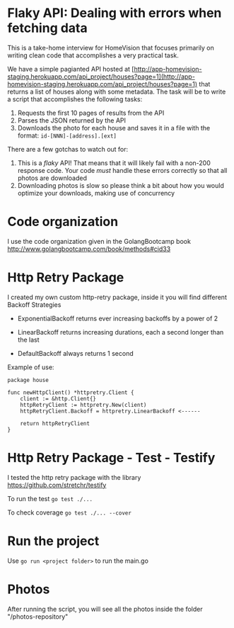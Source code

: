 # Flaky API: Dealing with errors when fetching data

This is a take-home interview for HomeVision that focuses primarily on writing clean code that accomplishes a very practical task.

We have a simple pagianted API hosted at [http://app-homevision-staging.herokuapp.com/api_project/houses?page=1](http://app-homevision-staging.herokuapp.com/api_project/houses?page=1) that returns a list of houses along with some metadata. The task will be to write a script that accomplishes the following tasks:

1. Requests the first 10 pages of results from the API
2. Parses the JSON returned by the API
3. Downloads the photo for each house and saves it in a file with the format: `id-[NNN]-[address].[ext]`

There are a few gotchas to watch out for:

1. This is a _flaky_ API! That means that it will likely fail with a non-200 response code. Your code _must_ handle these errors correctly so that all photos are downloaded
2. Downloading photos is slow so please think a bit about how you would optimize your downloads, making use of concurrency

# Code organization

I use the code organization given in the GolangBootcamp book http://www.golangbootcamp.com/book/methods#cid33

# Http Retry Package

I created my own custom http-retry package, inside it you will find different Backoff Strategies

- ExponentialBackoff returns ever increasing backoffs by a power of 2

- LinearBackoff returns increasing durations, each a second longer than the last

- DefaultBackoff always returns 1 second

Example of use:

```
package house

func newHttpClient() *httpretry.Client {
	client := &http.Client{}
	httpRetryClient := httpretry.New(client)
	httpRetryClient.Backoff = httpretry.LinearBackoff <------

	return httpRetryClient
}
```

# Http Retry Package - Test - Testify

I tested the http retry package with the library https://github.com/stretchr/testify

To run the test `go test ./...`

To check coverage `go test ./... --cover`

# Run the project

Use `go run <project folder>` to run the main.go

# Photos

After running the script, you will see all the photos inside the folder "/photos-repository"
